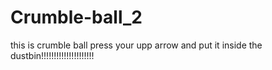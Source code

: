 # Crumble-ball_2
this is crumble ball press your upp arrow and put it inside the dustbin!!!!!!!!!!!!!!!!!!!!!
